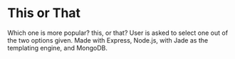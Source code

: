 # This or That
Which one is more popular? this, or that? User is asked to select one out of the two options given. Made with Express, Node.js, with Jade as the templating engine, and MongoDB.

